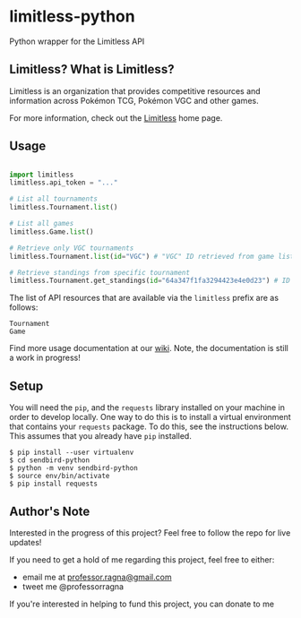 # limitless-python

Python wrapper for the Limitless API

## Limitless? What is Limitless?

Limitless is an organization that provides competitive resources and information across Pokémon TCG, Pokémon VGC and other games.

For more information, check out the [Limitless](https://limitlesstcg.com/) home page.

## Usage

```python

import limitless
limitless.api_token = "..."

# List all tournaments
limitless.Tournament.list()

# List all games
limitless.Game.list()

# Retrieve only VGC tournaments
limitless.Tournament.list(id="VGC") # "VGC" ID retrieved from game list via limitless.Game.list()

# Retrieve standings from specific tournament
limitless.Tournament.get_standings(id="64a347f1fa3294423e4e0d23") # ID retrieved from tournament list via limitless.Tournament.list()
```

The list of API resources that are available via the `limitless` prefix are as follows:

```
Tournament
Game
```

Find more usage documentation at our [wiki](https://github.com/jpbullalayao/limitless-python/wiki). Note, the documentation is still a work in progress!

## Setup

You will need the `pip`, and the `requests` library installed on your machine in order to develop locally. One way to do this is to install a virtual environment that contains your `requests` package. To do this, see the instructions below. This assumes that you already have `pip` installed.

```
$ pip install --user virtualenv
$ cd sendbird-python
$ python -m venv sendbird-python
$ source env/bin/activate
$ pip install requests
```

## Author's Note

Interested in the progress of this project? Feel free to follow the repo for live updates!

If you need to get a hold of me regarding this project, feel free to either:

- email me at professor.ragna@gmail.com
- tweet me @professorragna

If you're interested in helping to fund this project, you can donate to me

